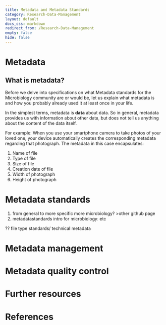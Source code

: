 ```yaml
---
title: Metadata and Metadata Standards
category: Research-Data-Management
layout: default
docs_css: markdown
redirect_from: /Research-Data-Management
empty: false
hide: false
---
```


# Metadata

## What is metadata? 

Before we delve into specifications on what Metadata standards for the Microbiology community are or would be, let us explain what metadata is and how you probably already used it at least once in your life. 

In the simplest terms, metadata is **data** about data. So in general, metadata provides us with information about other data, but does not tell us anything about the content of the data itself. 

For example: When you use your smartphone camera to take photos of your loved one, your device automatically creates the corresponding metadata regarding that photograph. The metadata in this case encapsulates:
1. Name of file
2. Type of file
3. Size of file
4. Creation date of file
5. Width of photograph
6. Height of photograph

# Metadata standards
1. from general to more specific more microbiology? >other github page
2. metadatastandards intro for microbiology: etc

?? file type standards/ technical metadata



# Metadata management

# Metadata quality control

# Further resources

# References
